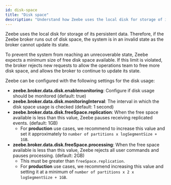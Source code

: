 ```yaml
---
id: disk-space
title: "Disk space"
description: "Understand how Zeebe uses the local disk for storage of its persistent data, and configuring Zeebe for the disk usage watermarks."
---
```


Zeebe uses the local disk for storage of its persistent data. Therefore, if the Zeebe broker runs out of disk space, the system is in an invalid state as the broker cannot update its state.

To prevent the system from reaching an unrecoverable state, Zeebe expects a minimum size of free disk space available. If this limit is violated, the broker rejects new requests to allow the operations team to free more disk space, and allows the broker to continue to update its state.

Zeebe can be configured with the following settings for the disk usage:

- **zeebe.broker.data.disk.enablemonitoring**: Configure if disk usage should be monitored (default: true)
- **zeebe.broker.data.disk.monitoringInterval**: The interval in which the disk space usage is checked (default: 1 second)
- **zeebe.broker.data.disk.freeSpace.replication**: When the free space available is less than this value, Zeebe pauses receiving replicated events. (default: 1GB)
  - For **production** use cases, we recommend to increase this value and set it approximately to `number of partitions x logSegmentSize + 1GB`.
- **zeebe.broker.data.disk.freeSpace.processing**: When the free space available is less than this value, Zeebe rejects all user commands and pauses processing. (default: 2GB)
  - This must be greater than `freeSpace.replication`.
  - For **production** use cases, we recommend increasing this value and setting it at a minimum of `number of partitions x 2 x logSegmentSize + 1GB`.
